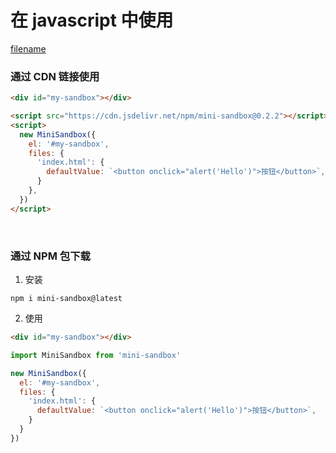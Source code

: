
# 在 javascript 中使用

[filename](./demo.html ':include')

### 通过 CDN 链接使用

```html
<div id="my-sandbox"></div>

<script src="https://cdn.jsdelivr.net/npm/mini-sandbox@0.2.2"></script>
<script>
  new MiniSandbox({
    el: '#my-sandbox',
    files: {
      'index.html': {
        defaultValue: `<button onclick="alert('Hello')">按钮</button>`,
      }
    },
  })
</script>
```

<br />

### 通过 NPM 包下载

1. 安装

```shell
npm i mini-sandbox@latest
```

2. 使用

```html
<div id="my-sandbox"></div>
```

```js
import MiniSandbox from 'mini-sandbox'

new MiniSandbox({
  el: '#my-sandbox',
  files: {
    'index.html': {
      defaultValue: `<button onclick="alert('Hello')">按钮</button>`,
    }
  }
})
```
